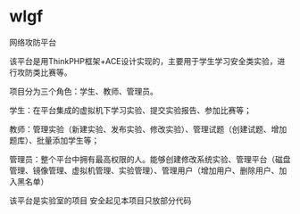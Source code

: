 # wlgf
网络攻防平台

该平台是用ThinkPHP框架+ACE设计实现的，主要用于学生学习安全类实验，进行攻防类比赛等。


项目分为三个角色：学生、教师、管理员。

学生：在平台集成的虚拟机下学习实验、提交实验报告、参加比赛等；

教师：管理实验（新建实验、发布实验、修改实验）、管理试题（创建试题、增加题库）、批量添加学生等；

管理员：整个平台中拥有最高权限的人。能够创建修改系统实验、管理平台（磁盘管理、镜像管理、虚拟机管理、实验管理）、管理用户（增加用户、删除用户、加入黑名单）


该平台是实验室的项目
安全起见本项目只放部分代码
